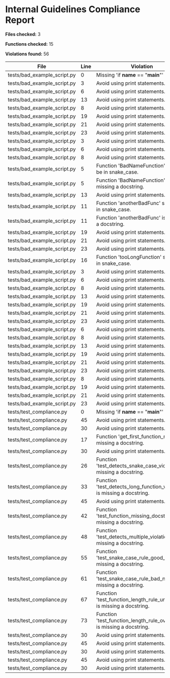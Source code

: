 # Internal Guidelines Compliance Report

**Files checked:** 3

**Functions checked:** 15

**Violations found:** 56

| File | Line | Violation |
|------|------|-----------|
| tests/bad_example_script.py | 0 | Missing 'if __name__ == "__main__"' guard. |
| tests/bad_example_script.py | 3 | Avoid using print statements. |
| tests/bad_example_script.py | 6 | Avoid using print statements. |
| tests/bad_example_script.py | 13 | Avoid using print statements. |
| tests/bad_example_script.py | 8 | Avoid using print statements. |
| tests/bad_example_script.py | 19 | Avoid using print statements. |
| tests/bad_example_script.py | 21 | Avoid using print statements. |
| tests/bad_example_script.py | 23 | Avoid using print statements. |
| tests/bad_example_script.py | 3 | Avoid using print statements. |
| tests/bad_example_script.py | 6 | Avoid using print statements. |
| tests/bad_example_script.py | 8 | Avoid using print statements. |
| tests/bad_example_script.py | 5 | Function 'BadNameFunction' should be in snake_case. |
| tests/bad_example_script.py | 5 | Function 'BadNameFunction' is missing a docstring. |
| tests/bad_example_script.py | 13 | Avoid using print statements. |
| tests/bad_example_script.py | 11 | Function 'anotherBadFunc' should be in snake_case. |
| tests/bad_example_script.py | 11 | Function 'anotherBadFunc' is missing a docstring. |
| tests/bad_example_script.py | 19 | Avoid using print statements. |
| tests/bad_example_script.py | 21 | Avoid using print statements. |
| tests/bad_example_script.py | 23 | Avoid using print statements. |
| tests/bad_example_script.py | 16 | Function 'tooLongFunction' should be in snake_case. |
| tests/bad_example_script.py | 3 | Avoid using print statements. |
| tests/bad_example_script.py | 6 | Avoid using print statements. |
| tests/bad_example_script.py | 8 | Avoid using print statements. |
| tests/bad_example_script.py | 13 | Avoid using print statements. |
| tests/bad_example_script.py | 19 | Avoid using print statements. |
| tests/bad_example_script.py | 21 | Avoid using print statements. |
| tests/bad_example_script.py | 23 | Avoid using print statements. |
| tests/bad_example_script.py | 6 | Avoid using print statements. |
| tests/bad_example_script.py | 8 | Avoid using print statements. |
| tests/bad_example_script.py | 13 | Avoid using print statements. |
| tests/bad_example_script.py | 19 | Avoid using print statements. |
| tests/bad_example_script.py | 21 | Avoid using print statements. |
| tests/bad_example_script.py | 23 | Avoid using print statements. |
| tests/bad_example_script.py | 8 | Avoid using print statements. |
| tests/bad_example_script.py | 19 | Avoid using print statements. |
| tests/bad_example_script.py | 21 | Avoid using print statements. |
| tests/bad_example_script.py | 23 | Avoid using print statements. |
| tests/test_compliance.py | 0 | Missing 'if __name__ == "__main__"' guard. |
| tests/test_compliance.py | 45 | Avoid using print statements. |
| tests/test_compliance.py | 30 | Avoid using print statements. |
| tests/test_compliance.py | 17 | Function 'get_first_function_node' is missing a docstring. |
| tests/test_compliance.py | 30 | Avoid using print statements. |
| tests/test_compliance.py | 26 | Function 'test_detects_snake_case_violation' is missing a docstring. |
| tests/test_compliance.py | 33 | Function 'test_detects_long_function_violation' is missing a docstring. |
| tests/test_compliance.py | 45 | Avoid using print statements. |
| tests/test_compliance.py | 42 | Function 'test_function_missing_docstring' is missing a docstring. |
| tests/test_compliance.py | 48 | Function 'test_detects_multiple_violations' is missing a docstring. |
| tests/test_compliance.py | 55 | Function 'test_snake_case_rule_good_name' is missing a docstring. |
| tests/test_compliance.py | 61 | Function 'test_snake_case_rule_bad_name' is missing a docstring. |
| tests/test_compliance.py | 67 | Function 'test_function_length_rule_under_limit' is missing a docstring. |
| tests/test_compliance.py | 73 | Function 'test_function_length_rule_over_limit' is missing a docstring. |
| tests/test_compliance.py | 30 | Avoid using print statements. |
| tests/test_compliance.py | 45 | Avoid using print statements. |
| tests/test_compliance.py | 30 | Avoid using print statements. |
| tests/test_compliance.py | 45 | Avoid using print statements. |
| tests/test_compliance.py | 30 | Avoid using print statements. |
